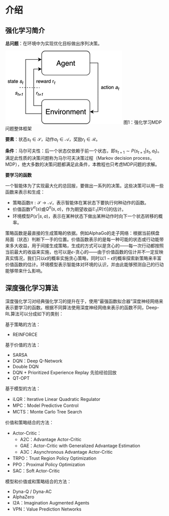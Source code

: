 介绍
=================

## 强化学习简介

**总问题**：在环境中为实现优化目标做出序列决策。

![强化学习整体框架](1.1.png)
图1：强化学习MDP问题整体框架

**要素**：状态$s_t\in \mathcal{S}$，动作$a_t\in\mathcal{A}$，奖励$r_t\in\mathcal{R}$。

**条件**：马尔可夫性：后一个状态仅依赖于前一个状态，即$s_{t+1}\sim P(s_{t+1}|s_t,a_t)$。满足此性质的决策问题称为马尔可夫决策过程（Markov decision process，MDP），绝大多数的决策问题都满足此条件，本教程也只考虑MDP问题的求解。

**要学习的函数**

一个智能体为了实现最大化的总回报，要做出一系列的决策。这些决策可以用一些函数来表示和生成：
- 策略函数$\pi:\mathcal{S}\rightarrow\mathcal{A}$，表示智能体在某状态下要执行何种动作的函数。
- 价值函数$V^{\pi}(s)$或$Q^{\pi}(s,a)$，作为期望收益$\mathbb{E}_\tau[R(\tau) ]$的估计。
- 环境模型$P(s' | s,a)$，表示在某种状态下做出某种动作时向下一个状态转移的概率。

策略函数是最直接的生成策略的依据。例如AlphaGo的走子网络：根据当前棋盘局面（状态）判断下一手的位置。价值函数表示的是每一种可能的状态或行动能带来多大收益，用于间接生成策略，生成的方式可以是贪心的——每一次行动都按照当前最大的收益来实施，也可以是$\epsilon$-贪心的——由于价值函数的估计并不一定反映真实情况，我们只以$\epsilon$的概率实施贪心策略，同时以$1-\epsilon$的概率探索新策略来丰富价值函数的估计。环境模型表示智能体对环境的认识，并由此能够预测自己的行动能够带来什么影响。

## 深度强化学习算法

深度强化学习对经典强化学习的提升在于，使用“最强函数拟合器”深度神经网络来表示要学习的函数。根据不同算法使用深度神经网络来表示的函数不同，Deep-RL算法可以分成如下的类别：

基于策略的方法：
- REINFORCE

基于价值的方法：
- SARSA
- DQN：Deep Q-Network
- Double DQN
- DQN + Prioritized Experience Replay 先验经验回放
- QT-OPT

基于模型的方法：
- iLQR：Iterative Linear Quadratic Regulator
- MPC：Model Predictive Control
- MCTS：Monte Carlo Tree Search

价值和策略结合的方法：
- Actor-Critic：
  - A2C：Advantage Actor-Critic
  - GAE：Actor-Critic with Generalized Advantage Estimation
  - A3C：Asynchronous Advantage Actor-Critic
- TRPO：Trust Region Policy Optimization
- PPO：Proximal Policy Optimization
- SAC：Soft Actor-Critic

模型和价值或和策略结合的方法：
- Dyna-Q / Dyna-AC
- AlphaZero
- I2A：Imagination Augmented Agents
- VPN：Value Prediction Networks